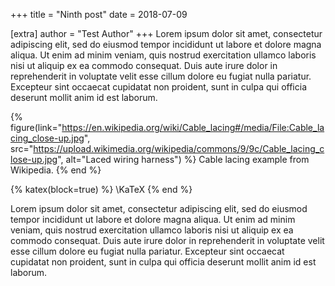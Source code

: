 +++
title = "Ninth post"
date = 2018-07-09

[extra]
author = "Test Author"
+++
Lorem ipsum dolor sit amet, consectetur adipiscing elit, sed do eiusmod tempor
incididunt ut labore et dolore magna aliqua. Ut enim ad minim veniam, quis
nostrud exercitation ullamco laboris nisi ut aliquip ex ea commodo consequat.
Duis aute irure dolor in reprehenderit in voluptate velit esse cillum dolore
eu fugiat nulla pariatur. Excepteur sint occaecat cupidatat non proident, sunt
in culpa qui officia deserunt mollit anim id est laborum.

<!-- more -->

{% figure(link="https://en.wikipedia.org/wiki/Cable_lacing#/media/File:Cable_lacing_close-up.jpg", src="https://upload.wikimedia.org/wikipedia/commons/9/9c/Cable_lacing_close-up.jpg", alt="Laced wiring harness") %}
Cable lacing example from Wikipedia.
{% end %}

{% katex(block=true) %}
\KaTeX
{% end %}

Lorem ipsum dolor sit amet, consectetur adipiscing elit, sed do eiusmod tempor
incididunt ut labore et dolore magna aliqua. Ut enim ad minim veniam, quis
nostrud exercitation ullamco laboris nisi ut aliquip ex ea commodo consequat.
Duis aute irure dolor in reprehenderit in voluptate velit esse cillum dolore
eu fugiat nulla pariatur. Excepteur sint occaecat cupidatat non proident, sunt
in culpa qui officia deserunt mollit anim id est laborum.
